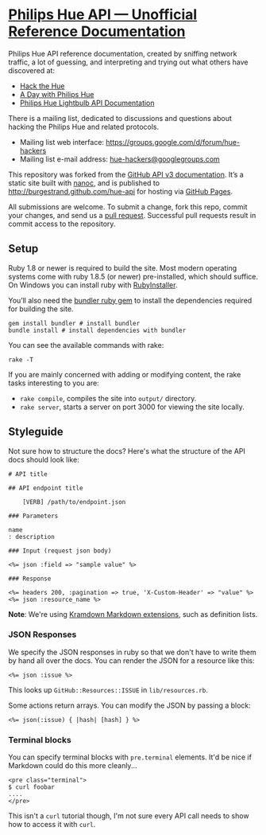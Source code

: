 # [Philips Hue API — Unofficial Reference Documentation](http://burgestrand.github.com/hue-api)

Philips Hue API reference documentation, created by sniffing network traffic, a
lot of guessing, and interpreting and trying out what others have discovered at:

- [Hack the Hue](http://rsmck.co.uk/hue)
- [A Day with Philips Hue](http://www.nerdblog.com/2012/10/a-day-with-philips-hue.html?showComment=1352172383498)
- [Philips Hue Lightbulb API Documentation](http://blog.ef.net/2012/11/02/philips-hue-api.html)

There is a mailing list, dedicated to discussions and questions about hacking
the Philips Hue and related protocols.

- Mailing list web interface: <https://groups.google.com/d/forum/hue-hackers>
- Mailing list e-mail address: <hue-hackers@googlegroups.com>

This repository was forked from the [GitHub API v3 documentation][].  It’s a
static site built with [nanoc][], and is published to <http://burgestrand.github.com/hue-api>
for hosting via [GitHub Pages][].

All submissions are welcome. To submit a change, fork this repo, commit your
changes, and send us a [pull request](http://help.github.com/send-pull-requests/).
Successful pull requests result in commit access to the repository.

[nanoc]: http://nanoc.stoneship.org/
[GitHub Pages]: http://pages.github.com/
[GitHub API v3 documentation]: https://github.com/github/developer.github.com

## Setup

Ruby 1.8 or newer is required to build the site. Most modern operating systems
come with ruby 1.8.5 (or newer) pre-installed, which should suffice. On Windows
you can install ruby with [RubyInstaller](http://rubyinstaller.org/).

You’ll also need the [bundler ruby gem][] to install the dependencies required
for building the site.

```shell
gem install bundler # install bundler
bundle install # install dependencies with bundler
```

You can see the available commands with rake:

```shell
rake -T
```

If you are mainly concerned with adding or modifying content, the rake tasks interesting
to you are:

- `rake compile`, compiles the site into `output/` directory.
- `rake server`, starts a server on port 3000 for viewing the site locally.

[bundler ruby gem]: http://gembundler.com/

## Styleguide

Not sure how to structure the docs?  Here's what the structure of the
API docs should look like:

    # API title

    ## API endpoint title

        [VERB] /path/to/endpoint.json

    ### Parameters

    name
    : description

    ### Input (request json body)

    <%= json :field => "sample value" %>

    ### Response

    <%= headers 200, :pagination => true, 'X-Custom-Header' => "value" %>
    <%= json :resource_name %>

**Note**: We're using [Kramdown Markdown extensions](http://kramdown.rubyforge.org/syntax.html), such as definition lists.

### JSON Responses

We specify the JSON responses in ruby so that we don't have to write
them by hand all over the docs.  You can render the JSON for a resource
like this:

```erb
<%= json :issue %>
```

This looks up `GitHub::Resources::ISSUE` in `lib/resources.rb`.

Some actions return arrays.  You can modify the JSON by passing a block:

```erb
<%= json(:issue) { |hash| [hash] } %>
```

### Terminal blocks

You can specify terminal blocks with `pre.terminal` elements.  It'd be
nice if Markdown could do this more cleanly...

    <pre class="terminal">
    $ curl foobar
    ....
    </pre>

This isn't a `curl` tutorial though, I'm not sure every API call needs
to show how to access it with `curl`.
